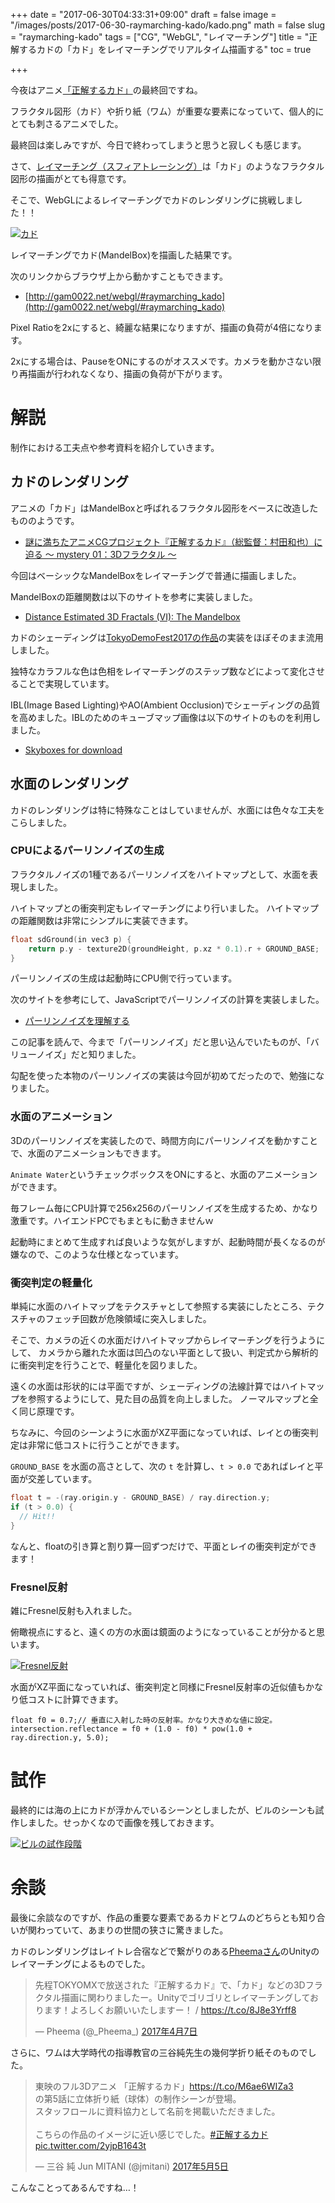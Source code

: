 +++
date = "2017-06-30T04:33:31+09:00"
draft = false
image = "/images/posts/2017-06-30-raymarching-kado/kado.png"
math = false
slug = "raymarching-kado"
tags = ["CG", "WebGL", "レイマーチング"]
title = "正解するカドの「カド」をレイマーチングでリアルタイム描画する"
toc = true

+++

今夜はアニメ[「正解するカド」](http://seikaisuru-kado.com/)の最終回ですね。

フラクタル図形（カド）や折り紙（ワム）が重要な要素になっていて、個人的にとても刺さるアニメでした。

最終回は楽しみですが、今日で終わってしまうと思うと寂しくも感じます。

さて、[レイマーチング（スフィアトレーシング）](https://www.slideshare.net/shohosoda9/threejs-58238484)は「カド」のようなフラクタル図形の描画がとても得意です。

そこで、WebGLによるレイマーチングでカドのレンダリングに挑戦しました！！

[![カド](/images/posts/2017-06-30-raymarching-kado/kado.png)](/images/posts/2017-06-30-raymarching-kado/kado.png)

レイマーチングでカド(MandelBox)を描画した結果です。

次のリンクからブラウザ上から動かすこともできます。

- [http://gam0022.net/webgl/#raymarching_kado](http://gam0022.net/webgl/#raymarching_kado)

Pixel Ratioを2xにすると、綺麗な結果になりますが、描画の負荷が4倍になります。

2xにする場合は、PauseをONにするのがオススメです。カメラを動かさない限り再描画が行われなくなり、描画の負荷が下がります。

<!--more-->

# 解説

制作における工夫点や参考資料を紹介していきます。

## カドのレンダリング

アニメの「カド」はMandelBoxと呼ばれるフラクタル図形をベースに改造したもののようです。

- [謎に満ちたアニメCGプロジェクト『正解するカド』（総監督：村田和也）に迫る 〜 mystery 01：3Dフラクタル 〜](https://cgworld.jp/feature/201602-kado01-cgw211.html)

今回はベーシックなMandelBoxをレイマーチングで普通に描画しました。

MandelBoxの距離関数は以下のサイトを参考に実装しました。

- [Distance Estimated 3D Fractals (VI): The Mandelbox](http://blog.hvidtfeldts.net/index.php/2011/11/distance-estimated-3d-fractals-vi-the-mandelbox/)

カドのシェーディングは[TokyoDemoFest2017の作品](http://gam0022.net/blog/2017/02/24/tdf2017/)の実装をほぼそのまま流用しました。

独特なカラフルな色は色相をレイマーチングのステップ数などによって変化させることで実現しています。

IBL(Image Based Lighting)やAO(Ambient Occlusion)でシェーディングの品質を高めました。IBLのためのキューブマップ画像は以下のサイトのものを利用しました。

- [Skyboxes for download](http://www.custommapmakers.org/skyboxes.php)

## 水面のレンダリング

カドのレンダリングは特に特殊なことはしていませんが、水面には色々な工夫をこらしました。

### CPUによるパーリンノイズの生成

フラクタルノイズの1種であるパーリンノイズをハイトマップとして、水面を表現しました。

ハイトマップとの衝突判定もレイマーチングにより行いました。
ハイトマップの距離関数は非常にシンプルに実装できます。

```c
float sdGround(in vec3 p) {
	return p.y - texture2D(groundHeight, p.xz * 0.1).r + GROUND_BASE;
}
```

パーリンノイズの生成は起動時にCPU側で行っています。

次のサイトを参考にして、JavaScriptでパーリンノイズの計算を実装しました。

- [パーリンノイズを理解する](http://postd.cc/understanding-perlin-noise/)

この記事を読んで、今まで「パーリンノイズ」だと思い込んでいたものが、「バリューノイズ」だと知りました。

勾配を使った本物のパーリンノイズの実装は今回が初めてだったので、勉強になりました。

### 水面のアニメーション

3Dのパーリンノイズを実装したので、時間方向にパーリンノイズを動かすことで、水面のアニメーションもできます。

`Animate Water`というチェックボックスをONにすると、水面のアニメーションができます。

毎フレーム毎にCPU計算で256x256のパーリンノイズを生成するため、かなり激重です。ハイエンドPCでもまともに動きませんｗ

起動時にまとめて生成すれば良いような気がしますが、起動時間が長くなるのが嫌なので、このような仕様となっています。

### 衝突判定の軽量化

単純に水面のハイトマップをテクスチャとして参照する実装にしたところ、テクスチャのフェッチ回数が危険領域に突入しました。

そこで、カメラの近くの水面だけハイトマップからレイマーチングを行うようにして、
カメラから離れた水面は凹凸のない平面として扱い、判定式から解析的に衝突判定を行うことで、軽量化を図りました。

遠くの水面は形状的には平面ですが、シェーディングの法線計算ではハイトマップを参照するようにして、見た目の品質を向上しました。
ノーマルマップと全く同じ原理です。

ちなみに、今回のシーンように水面がXZ平面になっていれば、レイとの衝突判定は非常に低コストに行うことができます。

`GROUND_BASE` を水面の高さとして、次の `t` を計算し、`t > 0.0` であればレイと平面が交差しています。

```c
float t = -(ray.origin.y - GROUND_BASE) / ray.direction.y;
if (t > 0.0) {
  // Hit!!
}
```

なんと、floatの引き算と割り算一回ずつだけで、平面とレイの衝突判定ができます！

### Fresnel反射

雑にFresnel反射も入れました。

俯瞰視点にすると、遠くの方の水面は鏡面のようになっていることが分かると思います。

[![Fresnel反射](/images/posts/2017-06-30-raymarching-kado/fresnel.png)](/images/posts/2017-06-30-raymarching-kado/fresnel.png)

水面がXZ平面になっていれば、衝突判定と同様にFresnel反射率の近似値もかなり低コストに計算できます。

```
float f0 = 0.7;// 垂直に入射した時の反射率。かなり大きめな値に設定。
intersection.reflectance = f0 + (1.0 - f0) * pow(1.0 + ray.direction.y, 5.0);
```

# 試作

最終的には海の上にカドが浮かんでいるシーンとしましたが、ビルのシーンも試作しました。せっかくなので画像を残しておきます。

[![ビルの試作段階](/images/posts/2017-06-30-raymarching-kado/proto.png)](/images/posts/2017-06-30-raymarching-kado/proto.png)

# 余談

最後に余談なのですが、作品の重要な要素であるカドとワムのどちらとも知り合いが関わっていて、あまりの世間の狭さに驚きました。

カドのレンダリングはレイトレ合宿などで繋がりのある[Pheemaさん](https://twitter.com/_Pheema_/)のUnityのレイマーチングによるものでした。

<blockquote class="twitter-tweet" data-lang="ja"><p lang="ja" dir="ltr">先程TOKYOMXで放送された『正解するカド』で、「カド」などの3Dフラクタル描画に関わりましたー。Unityでゴリゴリとレイマーチングしております！よろしくお願いいたしますー！ / <a href="https://t.co/8J8e3Yrff8">https://t.co/8J8e3Yrff8</a></p>&mdash; Pheema (@_Pheema_) <a href="https://twitter.com/_Pheema_/status/850347680039489536">2017年4月7日</a></blockquote>
<script async src="//platform.twitter.com/widgets.js" charset="utf-8"></script>

さらに、ワムは大学時代の指導教官の三谷純先生の幾何学折り紙そのものでした。

<blockquote class="twitter-tweet" data-lang="ja"><p lang="ja" dir="ltr">東映のフル3Dアニメ 「正解するカド」<a href="https://t.co/M6ae6WIZa3">https://t.co/M6ae6WIZa3</a><br>の第5話に立体折り紙（球体）の制作シーンが登場。<br>スタッフロールに資料協力として名前を掲載いただきました。<br><br>こちらの作品のイメージに近い感じでした。<a href="https://twitter.com/hashtag/%E6%AD%A3%E8%A7%A3%E3%81%99%E3%82%8B%E3%82%AB%E3%83%89?src=hash">#正解するカド</a> <a href="https://t.co/2yjpB1643t">pic.twitter.com/2yjpB1643t</a></p>&mdash; 三谷 純 Jun MITANI (@jmitani) <a href="https://twitter.com/jmitani/status/860644756417765376">2017年5月5日</a></blockquote>
<script async src="//platform.twitter.com/widgets.js" charset="utf-8"></script>

こんなことってあるんですね…！
